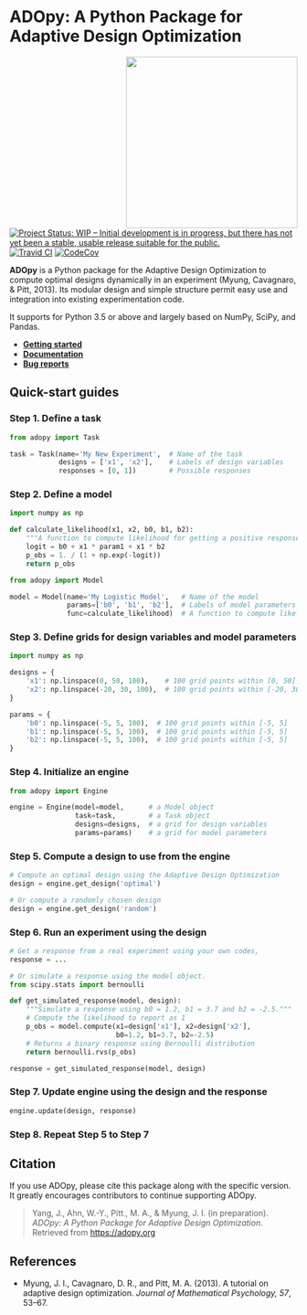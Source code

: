 # ADOpy: A Python Package for Adaptive Design Optimization

<img src="https://adopy.github.io/logo/adopy-logo.svg" align="right" width="300px">

[![Project Status: WIP – Initial development is in progress, but there has not yet been a stable, usable release suitable for the public.](https://www.repostatus.org/badges/latest/wip.svg)](https://www.repostatus.org/#wip)
[![Travid CI](https://travis-ci.com/adopy/adopy.svg?token=gbyEQoyAYgexeSRwBwj6&branch=master)](https://travis-ci.com/adopy/adopy)
[![CodeCov](https://codecov.io/gh/adopy/adopy/branch/master/graph/badge.svg?token=jFnJgnVV1k)](https://codecov.io/gh/adopy/adopy)

**ADOpy** is a Python package for the Adaptive Design Optimization to compute optimal designs dynamically in an experiment (Myung, Cavagnaro, & Pitt, 2013).
Its modular design and simple structure permit easy use and integration into existing experimentation code.

It supports for Python 3.5 or above and largely based on NumPy, SciPy, and Pandas.

- [**Getting started**](https://adopy.org/getting-started.html)
- [**Documentation**](https://adopy.org)
- [**Bug reports**](https://github.com/adopy/adopy/issues)

## Quick-start guides

### Step 1. Define a task

```python
from adopy import Task

task = Task(name='My New Experiment',  # Name of the task
            designs = ['x1', 'x2'],    # Labels of design variables
            responses = [0, 1])        # Possible responses
```

### Step 2. Define a model

```python
import numpy as np

def calculate_likelihood(x1, x2, b0, b1, b2):
    """A function to compute likelihood for getting a positive response."""
    logit = b0 + x1 * param1 + x1 * b2
    p_obs = 1. / (1 + np.exp(-logit))
    return p_obs
```

```python
from adopy import Model

model = Model(name='My Logistic Model',   # Name of the model
              params=['b0', 'b1', 'b2'],  # Labels of model parameters
              func=calculate_likelihood)  # A function to compute likelihood
```

### Step 3. Define grids for design variables and model parameters

```python
import numpy as np

designs = {
    'x1': np.linspace(0, 50, 100),    # 100 grid points within [0, 50]
    'x2': np.linspace(-20, 30, 100),  # 100 grid points within [-20, 30]
}

params = {
    'b0': np.linspace(-5, 5, 100),  # 100 grid points within [-5, 5]
    'b1': np.linspace(-5, 5, 100),  # 100 grid points within [-5, 5]
    'b2': np.linspace(-5, 5, 100),  # 100 grid points within [-5, 5]
}
```

### Step 4. Initialize an engine

```python
from adopy import Engine

engine = Engine(model=model,      # a Model object
                task=task,        # a Task object
                designs=designs,  # a grid for design variables
                params=params)    # a grid for model parameters
```

### Step 5. Compute a design to use from the engine

```python
# Compute an optimal design using the Adaptive Design Optimization
design = engine.get_design('optimal')

# Or compute a randomly chosen design
design = engine.get_design('random')
```

### Step 6. Run an experiment using the design

```python
# Get a response from a real experiment using your own codes,
response = ...

# Or simulate a response using the model object.
from scipy.stats import bernoulli

def get_simulated_response(model, design):
    """Simulate a response using b0 = 1.2, b1 = 3.7 and b2 = -2.5."""
    # Compute the likelihood to report as 1
    p_obs = model.compute(x1=design['x1'], x2=design['x2'],
                          b0=1.2, b1=3.7, b2=-2.5)
    # Returns a binary response using Bernoulli distribution
    return bernoulli.rvs(p_obs)

response = get_simulated_response(model, design)
```

### Step 7. Update engine using the design and the response

```python
engine.update(design, response)
```

### Step 8. Repeat Step 5 to Step 7

## Citation

If you use ADOpy, please cite this package along with the specific version.
It greatly encourages contributors to continue supporting ADOpy.

> Yang, J., Ahn, W.-Y., Pitt., M. A., & Myung, J. I. (in preparation). *ADOpy: A Python Package for Adaptive Design Optimization*. Retrieved from https://adopy.org

## References

- Myung, J. I., Cavagnaro, D. R., and Pitt, M. A. (2013).
  A tutorial on adaptive design optimization.
  *Journal of Mathematical Psychology, 57*, 53–67.
